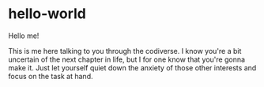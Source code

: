 # hello-world

Hello me!

This is me here talking to you through the codiverse.
I know you're a bit uncertain of the next chapter in life,
but I for one know that you're gonna make it.
Just let yourself quiet down the anxiety of those other interests and focus on the task at hand.
